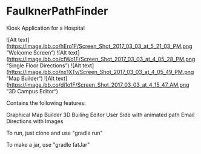 # FaulknerPathFinder

Kiosk Application for a Hospital

![Alt text](https://image.ibb.co/hEro1F/Screen_Shot_2017_03_03_at_5_21_03_PM.png “Welcome Screen“)
![Alt text](https://image.ibb.co/cfWo1F/Screen_Shot_2017_03_03_at_4_05_28_PM.png “Single Floor Directions”)
![Alt text](https://image.ibb.co/nx1XTv/Screen_Shot_2017_03_03_at_4_05_49_PM.png “Map Builder“)
![Alt text](https://image.ibb.co/di1o1F/Screen_Shot_2017_03_03_at_4_15_47_AM.png “3D Campus Editor“)

Contains the following features:

Graphical Map Builder
3D Builing Editor
User Side with animated path
Email Directions with Images

To run, just clone and use "gradle run" 

To make a jar, use "gradle fatJar"
